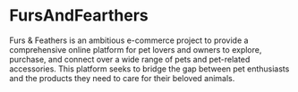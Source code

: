 # FursAndFearthers
Furs &amp; Feathers is an ambitious e-commerce project to provide a comprehensive online platform for pet lovers and owners to explore, purchase, and connect over a wide range of pets and pet-related accessories. This platform seeks to bridge the gap between pet enthusiasts and the products they need to care for their beloved animals. 
